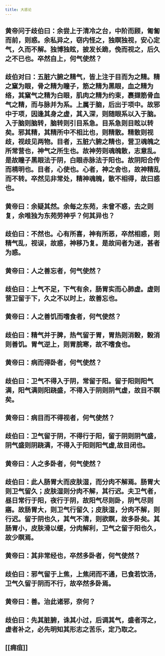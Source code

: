 ```yaml
---
title: 大惑论
---
```


## 黄帝问于歧伯曰：余尝上于清冷之台，中阶而顾，匍匐而前，则惑。余私异之，窃内怪之，独瞑独视，安心定气，久而不解。独博独眩，披发长跪，俛而视之，后久之不已也。卒然自上，何气使然？
## 歧伯对曰：五脏六腑之精气，皆上注于目而为之精。精之窠为眼，骨之精为瞳子，筋之精为黑眼，血之精为络，其窠气之精为白眼，肌肉之精为约束，裹撷筋骨血气之精，而与脉并为系。上属于脑，后出于项中。故邪中于项，因逢其身之虚，其入深，则随眼系以入于脑。入于脑则脑转，脑转则引目系急。目系急则目眩以转矣。邪其精，其精所中不相比也，则精散。精散则视歧，视歧见两物。目者，五脏六腑之精也，营卫魂魄之所常营也，神气之所生也。故神劳则魂魄散，志意乱。是故瞳子黑眼法于阴，白眼赤脉法于阳也。故阴阳合传而棈明也。目者，心使也。心者，神之舍也，故神精乱而不转。卒然见非常处，精神魂魄，散不相得，故曰惑也。
## 黄帝曰：余疑其然。余每之东苑，未曾不惑，去之则复，余唯独为东苑劳神乎？何其异也？
## 歧伯曰：不然也。心有所喜，神有所恶，卒然相惑，则精气乱，视误，故惑，神移乃复。是故间者为迷，甚者为惑。
## 黄帝曰：人之善忘者，何气使然？
## 歧伯曰：上气不足，下气有余，肠胃实而心肺虚。虚则营卫留于下，久之不以时上，故善忘也。
## 黄帝曰：人之善饥而嗜食者，何气使然？
## 歧伯曰：精气并于脾，热气留于胃，胃热则消榖，榖消则善饥。胃气逆上，则胃脘寒，故不嗜食也。
## 黄帝曰：病而得卧者，何气使然？
## 歧伯曰：卫气不得入于阴，常留于阳。留于阳则阳气满，阳气满则阳跷盛，不得入于阴则阴气虚，故目不瞑矣。
## 黄帝曰：病目而不得视者，何气使然？
## 歧伯曰：卫气留于阴，不得行于阳，留于阴则阴气盛，阴气盛则阴跷满，不得入于阳则阳气虚,故目闭也。
## 黄帝曰：人之多卧者，何气使然？
## 歧伯曰：此人肠胃大而皮肤湿，而分肉不解焉。肠胃大则卫气留久；皮肤湿则分肉不解，其行迟。夫卫气者，昼日常行于阳，夜行于阴，故阳气尽则卧，阴气尽则寤。故肠胃大，则卫气行留久；皮肤湿，分肉不解，则行迟。留于阴也久，其气不清，则欲瞑，故多卧矣。其肠胃小，皮肤滑以缓，分肉解利，卫气之留于阳也久，故少瞑焉。
## 黄帝曰：其非常经也，卒然多卧者，何气使然？
## 歧伯曰：邪气留于上焦，上焦闭而不通，已食若饮汤，卫气久留于阴而不行，故卒然多卧焉。
## 黄帝曰：善。治此诸邪，奈何？
## 歧伯曰：先其脏腑，诛其小过，后调其气，盛者泻之，虚者补之，必先明知其形志之苦乐，定乃取之。
## [[痈疽]]
